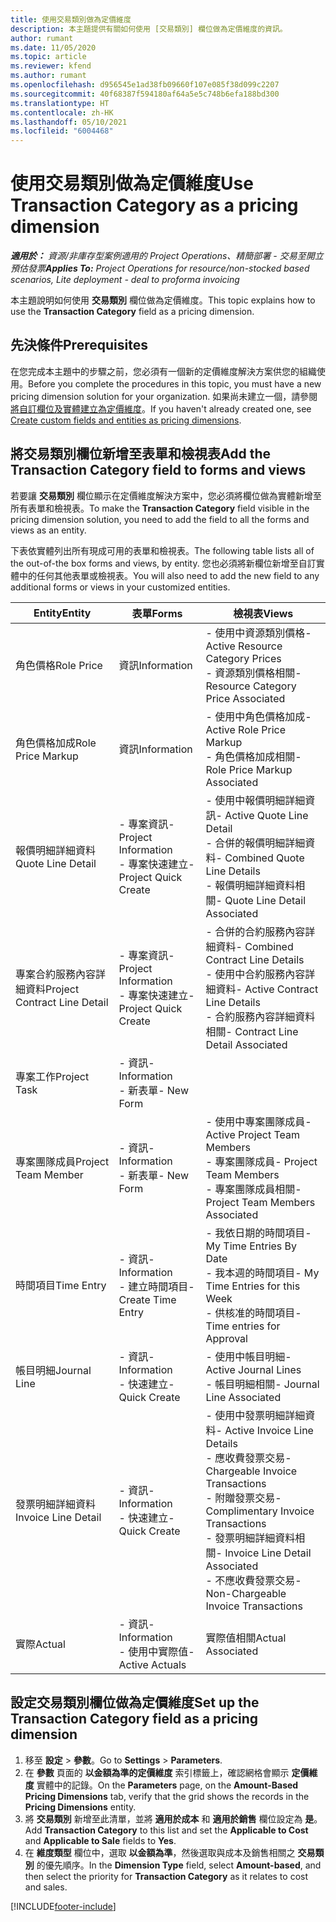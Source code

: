 ```yaml
---
title: 使用交易類別做為定價維度
description: 本主題提供有關如何使用 [交易類別] 欄位做為定價維度的資訊。
author: rumant
ms.date: 11/05/2020
ms.topic: article
ms.reviewer: kfend
ms.author: rumant
ms.openlocfilehash: d956545e1ad38fb09660f107e085f38d099c2207
ms.sourcegitcommit: 40f68387f594180af64a5e5c748b6efa188bd300
ms.translationtype: HT
ms.contentlocale: zh-HK
ms.lasthandoff: 05/10/2021
ms.locfileid: "6004468"
---
```

# <a name="use-transaction-category-as-a-pricing-dimension"></a><span data-ttu-id="2da57-103">使用交易類別做為定價維度</span><span class="sxs-lookup"><span data-stu-id="2da57-103">Use Transaction Category as a pricing dimension</span></span>


<span data-ttu-id="2da57-104">_**適用於：** 資源/非庫存型案例適用的 Project Operations、精簡部署 - 交易至開立預估發票_</span><span class="sxs-lookup"><span data-stu-id="2da57-104">_**Applies To:** Project Operations for resource/non-stocked based scenarios, Lite deployment - deal to proforma invoicing_</span></span>


<span data-ttu-id="2da57-105">本主題說明如何使用 **交易類別** 欄位做為定價維度。</span><span class="sxs-lookup"><span data-stu-id="2da57-105">This topic explains how to use the **Transaction Category** field as a pricing dimension.</span></span> 

## <a name="prerequisites"></a><span data-ttu-id="2da57-106">先決條件</span><span class="sxs-lookup"><span data-stu-id="2da57-106">Prerequisites</span></span>
<span data-ttu-id="2da57-107">在您完成本主題中的步驟之前，您必須有一個新的定價維度解決方案供您的組織使用。</span><span class="sxs-lookup"><span data-stu-id="2da57-107">Before you complete the procedures in this topic, you must have a new pricing dimension solution for your organization.</span></span> <span data-ttu-id="2da57-108">如果尚未建立一個，請參閱[將自訂欄位及實體建立為定價維度](create-custom-fields-entities-pricing-dimensions.md)。</span><span class="sxs-lookup"><span data-stu-id="2da57-108">If you haven't already created one, see [Create custom fields and entities as pricing dimensions](create-custom-fields-entities-pricing-dimensions.md).</span></span>

## <a name="add-the-transaction-category-field-to-forms-and-views"></a><span data-ttu-id="2da57-109">將交易類別欄位新增至表單和檢視表</span><span class="sxs-lookup"><span data-stu-id="2da57-109">Add the Transaction Category field to forms and views</span></span>
<span data-ttu-id="2da57-110">若要讓 **交易類別** 欄位顯示在定價維度解決方案中，您必須將欄位做為實體新增至所有表單和檢視表。</span><span class="sxs-lookup"><span data-stu-id="2da57-110">To make the **Transaction Category** field visible in the pricing dimension solution, you need to add the field to all the forms and views as an entity.</span></span>

<span data-ttu-id="2da57-111">下表依實體列出所有現成可用的表單和檢視表。</span><span class="sxs-lookup"><span data-stu-id="2da57-111">The following table lists all of the out-of-the box forms and views, by entity.</span></span> <span data-ttu-id="2da57-112">您也必須將新欄位新增至自訂實體中的任何其他表單或檢視表。</span><span class="sxs-lookup"><span data-stu-id="2da57-112">You will also need to add the new field to any additional forms or views in your customized entities.</span></span>

|  <span data-ttu-id="2da57-113">Entity</span><span class="sxs-lookup"><span data-stu-id="2da57-113">Entity</span></span>        | <span data-ttu-id="2da57-114">表單</span><span class="sxs-lookup"><span data-stu-id="2da57-114">Forms</span></span>     |<span data-ttu-id="2da57-115">檢視表</span><span class="sxs-lookup"><span data-stu-id="2da57-115">Views</span></span>        |
| ------------------------------|---------------------------------|----------------------------------|
|  <span data-ttu-id="2da57-116">角色價格</span><span class="sxs-lookup"><span data-stu-id="2da57-116">Role Price</span></span>| <span data-ttu-id="2da57-117">資訊</span><span class="sxs-lookup"><span data-stu-id="2da57-117">Information</span></span> |<span data-ttu-id="2da57-118">- 使用中資源類別價格</span><span class="sxs-lookup"><span data-stu-id="2da57-118">- Active Resource Category Prices</span></span><br> <span data-ttu-id="2da57-119">- 資源類別價格相關</span><span class="sxs-lookup"><span data-stu-id="2da57-119">- Resource Category Price Associated</span></span> |
|  <span data-ttu-id="2da57-120">角色價格加成</span><span class="sxs-lookup"><span data-stu-id="2da57-120">Role Price Markup</span></span>| <span data-ttu-id="2da57-121">資訊</span><span class="sxs-lookup"><span data-stu-id="2da57-121">Information</span></span>|<span data-ttu-id="2da57-122">- 使用中角色價格加成</span><span class="sxs-lookup"><span data-stu-id="2da57-122">- Active Role Price Markup</span></span><br><span data-ttu-id="2da57-123">- 角色價格加成相關</span><span class="sxs-lookup"><span data-stu-id="2da57-123">- Role Price Markup Associated</span></span> |
|  <span data-ttu-id="2da57-124">報價明細詳細資料</span><span class="sxs-lookup"><span data-stu-id="2da57-124">Quote Line Detail</span></span>|<span data-ttu-id="2da57-125">- 專案資訊</span><span class="sxs-lookup"><span data-stu-id="2da57-125">- Project Information</span></span><br><span data-ttu-id="2da57-126">- 專案快速建立</span><span class="sxs-lookup"><span data-stu-id="2da57-126">- Project Quick Create</span></span>| <span data-ttu-id="2da57-127">- 使用中報價明細詳細資訊</span><span class="sxs-lookup"><span data-stu-id="2da57-127">- Active Quote Line Detail</span></span><br><span data-ttu-id="2da57-128">- 合併的報價明細詳細資料</span><span class="sxs-lookup"><span data-stu-id="2da57-128">- Combined Quote Line Details</span></span><br><span data-ttu-id="2da57-129">- 報價明細詳細資料相關</span><span class="sxs-lookup"><span data-stu-id="2da57-129">- Quote Line Detail Associated</span></span> |
|  <span data-ttu-id="2da57-130">專案合約服務內容詳細資料</span><span class="sxs-lookup"><span data-stu-id="2da57-130">Project Contract Line Detail</span></span>|<span data-ttu-id="2da57-131">- 專案資訊</span><span class="sxs-lookup"><span data-stu-id="2da57-131">- Project Information</span></span><br><span data-ttu-id="2da57-132">- 專案快速建立</span><span class="sxs-lookup"><span data-stu-id="2da57-132">- Project Quick Create</span></span>|<span data-ttu-id="2da57-133">- 合併的合約服務內容詳細資料</span><span class="sxs-lookup"><span data-stu-id="2da57-133">- Combined Contract Line Details</span></span><br><span data-ttu-id="2da57-134">- 使用中合約服務內容詳細資料</span><span class="sxs-lookup"><span data-stu-id="2da57-134">- Active Contract Line Details</span></span><br><span data-ttu-id="2da57-135">- 合約服務內容詳細資料相關</span><span class="sxs-lookup"><span data-stu-id="2da57-135">- Contract Line Detail Associated</span></span> |
|  <span data-ttu-id="2da57-136">專案工作</span><span class="sxs-lookup"><span data-stu-id="2da57-136">Project Task</span></span>|<span data-ttu-id="2da57-137">- 資訊</span><span class="sxs-lookup"><span data-stu-id="2da57-137">- Information</span></span><br><span data-ttu-id="2da57-138">- 新表單</span><span class="sxs-lookup"><span data-stu-id="2da57-138">- New Form</span></span>| &nbsp; |
|  <span data-ttu-id="2da57-139">專案團隊成員</span><span class="sxs-lookup"><span data-stu-id="2da57-139">Project Team Member</span></span>|<span data-ttu-id="2da57-140">- 資訊</span><span class="sxs-lookup"><span data-stu-id="2da57-140">- Information</span></span><br><span data-ttu-id="2da57-141">- 新表單</span><span class="sxs-lookup"><span data-stu-id="2da57-141">- New Form</span></span>|<span data-ttu-id="2da57-142">- 使用中專案團隊成員</span><span class="sxs-lookup"><span data-stu-id="2da57-142">- Active Project Team Members</span></span><br><span data-ttu-id="2da57-143">- 專案團隊成員</span><span class="sxs-lookup"><span data-stu-id="2da57-143">- Project Team Members</span></span><br><span data-ttu-id="2da57-144">- 專案團隊成員相關</span><span class="sxs-lookup"><span data-stu-id="2da57-144">- Project Team Members Associated</span></span> |
|  <span data-ttu-id="2da57-145">時間項目</span><span class="sxs-lookup"><span data-stu-id="2da57-145">Time Entry</span></span>|<span data-ttu-id="2da57-146">- 資訊</span><span class="sxs-lookup"><span data-stu-id="2da57-146">- Information</span></span><br><span data-ttu-id="2da57-147">- 建立時間項目</span><span class="sxs-lookup"><span data-stu-id="2da57-147">- Create Time Entry</span></span>|<span data-ttu-id="2da57-148">- 我依日期的時間項目</span><span class="sxs-lookup"><span data-stu-id="2da57-148">- My Time Entries By Date</span></span><br><span data-ttu-id="2da57-149">- 我本週的時間項目</span><span class="sxs-lookup"><span data-stu-id="2da57-149">- My Time Entries for this Week</span></span><br><span data-ttu-id="2da57-150">- 供核准的時間項目</span><span class="sxs-lookup"><span data-stu-id="2da57-150">- Time entries for Approval</span></span>|
|  <span data-ttu-id="2da57-151">帳目明細</span><span class="sxs-lookup"><span data-stu-id="2da57-151">Journal Line</span></span>|<span data-ttu-id="2da57-152">- 資訊</span><span class="sxs-lookup"><span data-stu-id="2da57-152">- Information</span></span><br><span data-ttu-id="2da57-153">- 快速建立</span><span class="sxs-lookup"><span data-stu-id="2da57-153">- Quick Create</span></span>|<span data-ttu-id="2da57-154">- 使用中帳目明細</span><span class="sxs-lookup"><span data-stu-id="2da57-154">- Active Journal Lines</span></span><br><span data-ttu-id="2da57-155">- 帳目明細相關</span><span class="sxs-lookup"><span data-stu-id="2da57-155">- Journal Line Associated</span></span>|
|  <span data-ttu-id="2da57-156">發票明細詳細資料</span><span class="sxs-lookup"><span data-stu-id="2da57-156">Invoice Line Detail</span></span>|<span data-ttu-id="2da57-157">- 資訊</span><span class="sxs-lookup"><span data-stu-id="2da57-157">- Information</span></span><br><span data-ttu-id="2da57-158">- 快速建立</span><span class="sxs-lookup"><span data-stu-id="2da57-158">- Quick Create</span></span>|<span data-ttu-id="2da57-159">- 使用中發票明細詳細資料</span><span class="sxs-lookup"><span data-stu-id="2da57-159">- Active Invoice Line Details</span></span><br><span data-ttu-id="2da57-160">- 應收費發票交易</span><span class="sxs-lookup"><span data-stu-id="2da57-160">- Chargeable Invoice Transactions</span></span><br><span data-ttu-id="2da57-161">- 附贈發票交易</span><span class="sxs-lookup"><span data-stu-id="2da57-161">- Complimentary Invoice Transactions</span></span><br><span data-ttu-id="2da57-162">- 發票明細詳細資料相關</span><span class="sxs-lookup"><span data-stu-id="2da57-162">- Invoice Line Detail Associated</span></span> <br><span data-ttu-id="2da57-163">- 不應收費發票交易</span><span class="sxs-lookup"><span data-stu-id="2da57-163">- Non-Chargeable Invoice Transactions</span></span>|
|  <span data-ttu-id="2da57-164">實際</span><span class="sxs-lookup"><span data-stu-id="2da57-164">Actual</span></span>|<span data-ttu-id="2da57-165">- 資訊</span><span class="sxs-lookup"><span data-stu-id="2da57-165">- Information</span></span><br><span data-ttu-id="2da57-166">- 使用中實際值</span><span class="sxs-lookup"><span data-stu-id="2da57-166">- Active Actuals</span></span>| <span data-ttu-id="2da57-167">實際值相關</span><span class="sxs-lookup"><span data-stu-id="2da57-167">Actual Associated</span></span> |

## <a name="set-up-the-transaction-category-field-as-a-pricing-dimension"></a><span data-ttu-id="2da57-168">設定交易類別欄位做為定價維度</span><span class="sxs-lookup"><span data-stu-id="2da57-168">Set up the Transaction Category field as a pricing dimension</span></span>

1. <span data-ttu-id="2da57-169">移至 **設定** > **參數**。</span><span class="sxs-lookup"><span data-stu-id="2da57-169">Go to **Settings** > **Parameters**.</span></span> 
2. <span data-ttu-id="2da57-170">在 **參數** 頁面的 **以金額為準的定價維度** 索引標籤上，確認網格會顯示 **定價維度** 實體中的記錄。</span><span class="sxs-lookup"><span data-stu-id="2da57-170">On the **Parameters** page, on the **Amount-Based Pricing Dimensions** tab, verify that the grid shows the records in the **Pricing Dimensions** entity.</span></span>
3. <span data-ttu-id="2da57-171">將 **交易類別** 新增至此清單，並將 **適用於成本** 和 **適用於銷售** 欄位設定為 **是**。</span><span class="sxs-lookup"><span data-stu-id="2da57-171">Add **Transaction Category** to this list and set the **Applicable to Cost** and **Applicable to Sale** fields to **Yes**.</span></span>
4. <span data-ttu-id="2da57-172">在 **維度類型** 欄位中，選取 **以金額為準**，然後選取與成本及銷售相關之 **交易類別** 的優先順序。</span><span class="sxs-lookup"><span data-stu-id="2da57-172">In the **Dimension Type** field, select **Amount-based**, and then select the priority for **Transaction Category** as it relates to cost and sales.</span></span>


[!INCLUDE[footer-include](../includes/footer-banner.md)]